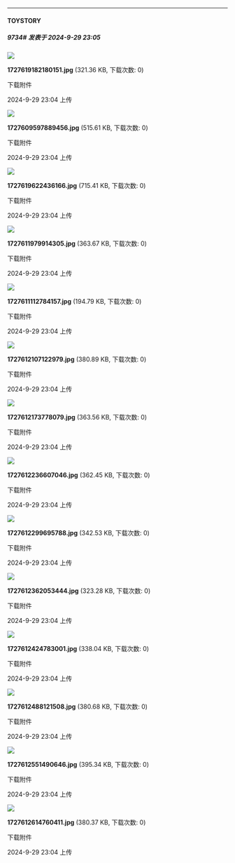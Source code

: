 ﻿
*****

####  TOYSTORY  
##### 9734#       发表于 2024-9-29 23:05

<img src="https://img.saraba1st.com/forum/202409/29/230450p7h12zg3goojcc7w.jpg" referrerpolicy="no-referrer">

<strong>1727619182180151.jpg</strong> (321.36 KB, 下载次数: 0)

下载附件

2024-9-29 23:04 上传

<img src="https://img.saraba1st.com/forum/202409/29/230412qfvccdv5rkpct60f.jpg" referrerpolicy="no-referrer">

<strong>1727609597889456.jpg</strong> (515.61 KB, 下载次数: 0)

下载附件

2024-9-29 23:04 上传

<img src="https://img.saraba1st.com/forum/202409/29/230453chkd0umz60vismzv.jpg" referrerpolicy="no-referrer">

<strong>1727619622436166.jpg</strong> (715.41 KB, 下载次数: 0)

下载附件

2024-9-29 23:04 上传

<img src="https://img.saraba1st.com/forum/202409/29/230417tcuu1czmm271w69r.jpg" referrerpolicy="no-referrer">

<strong>1727611979914305.jpg</strong> (363.67 KB, 下载次数: 0)

下载附件

2024-9-29 23:04 上传

<img src="https://img.saraba1st.com/forum/202409/29/230414z7lvgrxwgk4egglv.jpg" referrerpolicy="no-referrer">

<strong>1727611112784157.jpg</strong> (194.79 KB, 下载次数: 0)

下载附件

2024-9-29 23:04 上传

<img src="https://img.saraba1st.com/forum/202409/29/230420fcimp17ugp33ccp8.jpg" referrerpolicy="no-referrer">

<strong>1727612107122979.jpg</strong> (380.89 KB, 下载次数: 0)

下载附件

2024-9-29 23:04 上传

<img src="https://img.saraba1st.com/forum/202409/29/230422m1qo2uomqmwaeu4x.jpg" referrerpolicy="no-referrer">

<strong>1727612173778079.jpg</strong> (363.56 KB, 下载次数: 0)

下载附件

2024-9-29 23:04 上传

<img src="https://img.saraba1st.com/forum/202409/29/230424nuyf8ffsudfzd898.jpg" referrerpolicy="no-referrer">

<strong>1727612236607046.jpg</strong> (362.45 KB, 下载次数: 0)

下载附件

2024-9-29 23:04 上传

<img src="https://img.saraba1st.com/forum/202409/29/230426lyvqchzc9n0yn1jv.jpg" referrerpolicy="no-referrer">

<strong>1727612299695788.jpg</strong> (342.53 KB, 下载次数: 0)

下载附件

2024-9-29 23:04 上传

<img src="https://img.saraba1st.com/forum/202409/29/230428ilkjs88j8s8d8l8z.jpg" referrerpolicy="no-referrer">

<strong>1727612362053444.jpg</strong> (323.28 KB, 下载次数: 0)

下载附件

2024-9-29 23:04 上传

<img src="https://img.saraba1st.com/forum/202409/29/230434cgk0k887tezt8kz1.jpg" referrerpolicy="no-referrer">

<strong>1727612424783001.jpg</strong> (338.04 KB, 下载次数: 0)

下载附件

2024-9-29 23:04 上传

<img src="https://img.saraba1st.com/forum/202409/29/230437y90z0qjphexsxqpd.jpg" referrerpolicy="no-referrer">

<strong>1727612488121508.jpg</strong> (380.68 KB, 下载次数: 0)

下载附件

2024-9-29 23:04 上传

<img src="https://img.saraba1st.com/forum/202409/29/230444vpcbqdq5ggpf7chh.jpg" referrerpolicy="no-referrer">

<strong>1727612551490646.jpg</strong> (395.34 KB, 下载次数: 0)

下载附件

2024-9-29 23:04 上传

<img src="https://img.saraba1st.com/forum/202409/29/230446lwc6n6kqcd0scasp.jpg" referrerpolicy="no-referrer">

<strong>1727612614760411.jpg</strong> (380.37 KB, 下载次数: 0)

下载附件

2024-9-29 23:04 上传

